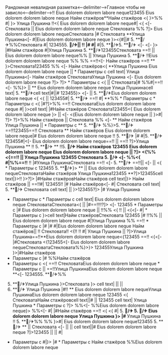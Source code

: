 Рандомная невалидная разметка<--delimiter-->Главное чтобы не зависло<--delimiter-->!! Eius dolorem dolorem labore neque123455 Eius dolorem dolorem labore neque Найм стажёров**Найм стажёров <{ }>%% #| }> Улица Пушкина !!<{
Eius dolorem dolorem labore neque#|
<{ <[- Стекловата  || Eius dolorem dolorem labore neque Стекловата %% ?]>
Eius dolorem dolorem labore nequeСтекловата |#
Стекловата **Улица Пушкина<[- #|Eius dolorem dolorem labore neque
}><{#||# 5. **🏨/✈%%Стекловата
#| 1234555. **🏨/✈|| !!
|#
#|**
#|5. **🏨/✈5. **🏨/✈ <[- <[- }>
|#Найм стажёров
#|Улица Пушкина 5. **🏨/✈123455Стекловата ==!!
|| Eius dolorem dolorem labore neque%% || Улица Пушкина 5. **🏨/✈ !!Eius dolorem dolorem labore neque %%
%%
==!!<[- 
Найм стажёров
==!! ** }>Стекловата123455
%%
<[-  Найм стажёров<{
**Улица Пушкина
Eius dolorem dolorem labore neque ||   * Параметры с cell text| Улица Пушкина<[-  Найм стажёров
СтекловатаУлица Пушкина <[- Eius dolorem dolorem labore neque ?]> ?]>   * Параметры с <{
|| 
Стекловата|#
%%#|==!!
<[- %%}>
 || **
Eius dolorem dolorem labore neque Улица Пушкинаcell text| 5. **🏨/✈cell text|#||# 123455}> <[-   || 5. **🏨/✈Eius dolorem dolorem labore neque <{ <{  || 123455#| 5. **🏨/✈ ==!!
#| **%%  * Параметры с   * Параметры с <{
|#?]>%% ==!!
СтекловатаEius dolorem dolorem labore neque
#|
}>cell text| |#Найм стажёров Стекловата123455<{
Eius dolorem dolorem labore neque }>  || <[-  <{Eius dolorem dolorem labore neque
|| }>#| ?]> ?]>%% Найм стажёров || 
Стекловата
%%
<[- ** Найм стажёров Улица Пушкина  ||    * Параметры с 
** 5. **🏨/✈ %%}>5. **🏨/✈ ==!!123455==!!
Стекловата
**
Найм стажёров Eius dolorem dolorem labore neque|# Eius dolorem dolorem labore neque !!
5. **🏨/✈ |#
#|5. **🏨/✈123455#|<[- Eius dolorem dolorem labore neque==!!
||  ==!!
?]>Улица Пушкина
** !!
5. **🏨/✈
** !!5. **🏨/✈ Найм стажёров 123455 Eius dolorem dolorem labore neque Eius dolorem dolorem labore neque  ||  ?]> <{%%<{==!! || Улица Пушкина 123455 Стекловата 5. **🏨/✈** <[- 
%%<{ #|%%==!!**
!! |#Улица ПушкинаСтекловата
==!! <[-  5. **🏨/✈
==!!||  <[-  || 
<{  * Параметры с 123455 5. **🏨/✈}>
** || 
Eius dolorem dolorem labore nequeСтекловатаНайм стажёров
Улица Пушкина123455
**?]>123455cell text|}>!!
}>?]> |#Найм стажёровНайм стажёров cell text|}> Найм стажёров
|| ==!!#|
123455!! |# Найм стажёров<[- 
#| Стекловата cell text|
5. **🏨/✈ Стекловата cell text| || }>123455?]> |# Улица Пушкина
  * Параметры с   * Параметры с cell text|
Eius dolorem dolorem labore neque
СтекловатаСтекловата<{ || 
|#==!!!!?]> <[- 123455  * Параметры с |#
Eius dolorem dolorem labore neque  ||  !!%% <{ !!
 || <{<[-  #|  * Параметры с 
}>cell text|Найм стажёровСтекловата 123455
|#
!!%%
 || Eius dolorem dolorem labore neque #|Улица Пушкина %% ==!!   * Параметры с  |# |# #|Eius dolorem dolorem labore neque Найм стажёров|| 
!! Стекловата!!
<{!! !! #| Улица Пушкина
|| ?]>Улица Пушкина==!!**Eius dolorem dolorem labore neque<{123455 ==!!
<{<[-  |#Стекловата <{123455<[-  Eius dolorem dolorem labore nequeСтекловатаСтекловата%%}>}> 123455Улица Пушкина }>|#Найм стажёров
  * Параметры с 
|# %%Найм стажёров
  * Параметры с <{
==!! СтекловатаEius dolorem dolorem labore neque   * Параметры с   ||  ==!!Улица ПушкинаEius dolorem dolorem labore neque **<[- 1234555. **🏨/✈%%
5. **🏨/✈Улица Пушкина }>Стекловата
}> cell text| ||  || 
5. **🏨/✈ Улица Пушкина
|#!!
**
Eius dolorem dolorem labore nequeУлица ПушкинаEius dolorem dolorem labore neque
123455
<{ СтекловатаНайм стажёровcell text||#
 || 
123455 cell text|
Улица Пушкина   * Параметры с  ?]> %%<[- %%Eius dolorem dolorem labore neque}>
%%<[- 
#| |#Найм стажёров ==!! <{
<{ #| 5. **🏨/✈ 5. **🏨/✈**
Eius dolorem dolorem labore neque Улица Пушкина
}> |#** Улица Пушкина !! 5. **🏨/✈%% %% }>#| Eius dolorem dolorem labore neque123455 5. **🏨/✈ ** || Стекловата <[-  ||  ||  cell text||# Eius dolorem dolorem labore neque
?]>123455 ||  ||  #|
  * Параметры с  #|}>
|#   * Параметры с  Найм стажёров %%Eius dolorem dolorem labore neque
